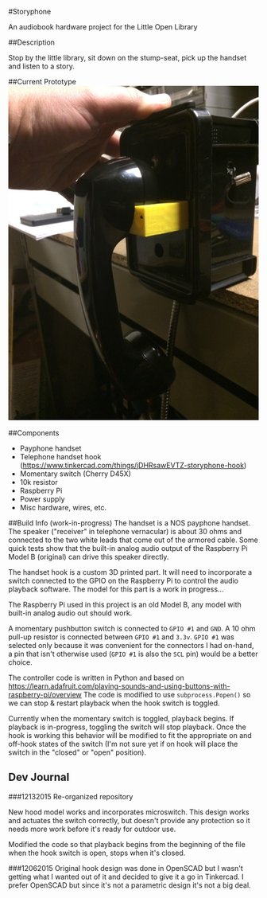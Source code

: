 #Storyphone

An audiobook hardware project for the Little Open Library

##Description

Stop by the little library, sit down on the stump-seat, pick up the handset and listen to a story.

##Current Prototype
![Photo of prototype](https://raw.githubusercontent.com/jjg/storyphone/master/images/storyphone_hook_v5_640.jpg)

##Components
* Payphone handset
* Telephone handset hook (https://www.tinkercad.com/things/jDHRsawEVTZ-storyphone-hook)
* Momentary switch (Cherry D45X)
* 10k resistor
* Raspberry Pi 
* Power supply
* Misc hardware, wires, etc.

##Build Info (work-in-progress)
The handset is a NOS payphone handset.  The speaker ("receiver" in telephone vernacular) is about 30 ohms and connected to the two white leads that come out of the armored cable.  Some quick tests show that the built-in analog audio output of the Raspberry Pi Model B (original) can drive this speaker directly.

The handset hook is a custom 3D printed part.  It will need to incorporate a switch connected to the GPIO on the Raspberry Pi to control the audio playback software.  The model for this part is a work in progress...

The Raspberry Pi used in this project is an old Model B, any model with built-in analog audio out should work.

A momentary pushbutton switch is connected to `GPIO #1` and `GND`.  A 10 ohm pull-up resistor is connected between `GPIO #1` and `3.3v`.  `GPIO #1` was selected only because it was convenient for the connectors I had on-hand, a pin that isn't otherwise used (`GPIO #1` is also the `SCL` pin) would be a better choice.

The controller code is written in Python and based on https://learn.adafruit.com/playing-sounds-and-using-buttons-with-raspberry-pi/overview  The code is modified to use `subprocess.Popen()` so we can stop & restart playback when the hook switch is toggled.

Currently when the momentary switch is toggled, playback begins.  If playback is in-progress, toggling the switch will stop playback.  Once the hook is working this behavior will be modified to fit the appropriate on and off-hook states of the switch (I'm not sure yet if on hook will place the switch in the "closed" or "open" position).

## Dev Journal

###12132015
Re-organized repository

New hood model works and incorporates microswitch.  This design works and actuates the switch correctly, but doesn't provide any protection so it needs more work before it's ready for outdoor use.

Modified the code so that playback begins from the beginning of the file when the hook switch is open, stops when it's closed.

###12062015
Original hook design was done in OpenSCAD but I wasn't getting what I wanted out of it and decided to give it a go in Tinkercad.  I prefer OpenSCAD but since it's not a parametric design it's not a big deal.


